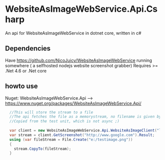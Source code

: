 # WebsiteAsImageWebService.Api.Csharp
An api for WebsiteAsImageWebService in dotnet core, written in c#

## Dependencies

Have https://github.com/NicoJuicy/WebsiteAsImageWebService running somewhere ( a selfhosted nodejs website screenshot grabber)
Requires >= .Net 4.6 or .Net core

## howto use 

Nuget: WebsiteAsImageWebService.Api --> https://www.nuget.org/packages/WebsiteAsImageWebService.Api/

```csharp
  //This will store the stream to a file
  //The api fetches the file as a memorystream, no filename is given by the server
  //Copied from the test unit, which is not async ;)
  
  var client = new WebsiteAsImageWebService.Api.WebsiteAsImageClient("localhost:8080");
  var stream = client.GetScreenshot("http://www.google.com").Result;
  using (var fileStream = File.Create("e:/testimage.png"))
  {
    stream.CopyTo(fileStream);
  }
